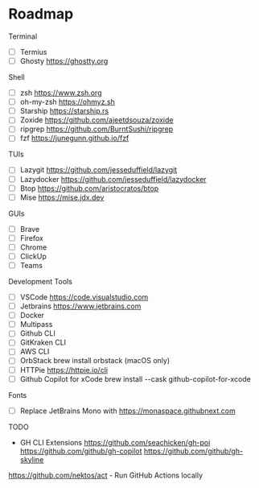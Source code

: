 # Roadmap

Terminal
- [ ] Termius
- [ ] Ghosty https://ghostty.org

Shell
- [ ] zsh https://www.zsh.org
- [ ] oh-my-zsh https://ohmyz.sh
- [ ] Starship https://starship.rs
- [ ] Zoxide https://github.com/ajeetdsouza/zoxide
- [ ] ripgrep https://github.com/BurntSushi/ripgrep
- [ ] fzf https://junegunn.github.io/fzf

TUIs
- [ ] Lazygit https://github.com/jesseduffield/lazygit
- [ ] Lazydocker https://github.com/jesseduffield/lazydocker
- [ ] Btop https://github.com/aristocratos/btop
- [ ] Mise https://mise.jdx.dev

GUIs
- [ ] Brave
- [ ] Firefox
- [ ] Chrome
- [ ] ClickUp
- [ ] Teams

Development Tools
- [ ] VSCode https://code.visualstudio.com
- [ ] Jetbrains https://www.jetbrains.com
- [ ] Docker
- [ ] Multipass
- [ ] Github CLI
- [ ] GitKraken CLI
- [ ] AWS CLI 
- [ ] OrbStack brew install orbstack (macOS only)
- [ ] HTTPie https://httpie.io/cli
- [ ] Github Copilot for xCode brew install --cask github-copilot-for-xcode

Fonts
- [ ] Replace JetBrains Mono with https://monaspace.githubnext.com


TODO
- GH CLI Extensions
https://github.com/seachicken/gh-poi
https://github.com/github/gh-copilot
https://github.com/github/gh-skyline


https://github.com/nektos/act - Run GitHub Actions locally